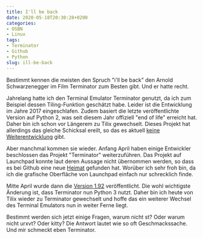 ```yaml
---
title: I'll be back
date: 2020-05-18T20:30:28+0200
categories:
- OSBN
- Linux
tags:
- Terminator	 
- Github
- Python
slug: ill-be-back
---
```

Bestimmt kennen die meisten den Spruch "i'll be back" den Arnold Schwarzenegger im Film Terminator zum Besten gibt. Und er hatte recht.

Jahrelang hatte ich den Terminal Emulator Terminator genutzt, da ich zum Beispiel dessen Tiling-Funktion geschätzt habe. Leider ist die Entwicklung im Jahre 2017 eingeschlafen. Zudem basiert die letzte veröffentlichte Version auf Python 2, was seit diesem Jahr offiziell "end of life" erreicht hat. Daher bin ich schon vor Längerem zu Tilix gewechselt. Dieses Projekt hat allerdings das gleiche Schicksal ereilt, so das es aktuell [keine Weiterentwicklung](https://github.com/gnunn1/tilix/issues/1700) gibt.

Aber manchmal kommen sie wieder. Anfang April haben einige Entwickler beschlossen das Projekt "Terminator" weiterzuführen. Das Projekt auf Launchpad konnte laut deren Aussage nicht übernommen werden, so dass es bei Github eine neue [Heimat](https://github.com/gnome-terminator/terminator) gefunden hat. Worüber ich sehr froh bin, da ich die grafische Oberfläche von Launchpad einfach nur schrecklich finde.

Mitte April wurde dann die [Version 1.92](https://github.com/gnome-terminator/terminator/releases/tag/v1.92) veröffentlicht. Die wohl wichtigste Änderung ist, dass Terminator nun Python 3 nutzt. Daher bin ich heute von Tilix wieder zu Terminator gewechselt und hoffe das ein weiterer Wechsel des Terminal Emulators nun in weiter Ferne liegt.

Bestimmt werden sich jetzt einige Fragen, warum nicht st? Oder warum nicht urxvt? Oder kitty? Die Antwort lautet wie so oft Geschmackssache. Und mir schmeckt eben Terminator.